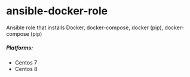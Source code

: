 # ansible-docker-role
Ansible role that installs Docker, docker-compose, docker (pip), docker-compose (pip)
 
##### Platforms:
- Centos 7 
- Centos 8
